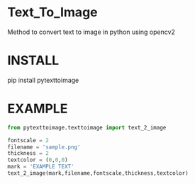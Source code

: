# Text_To_Image
Method to convert text to image in python using opencv2

# INSTALL
pip install pytexttoimage

# EXAMPLE
```python
from pytexttoimage.texttoimage import text_2_image

fontscale = 2
filename = 'sample.png'
thickness = 2
textcolor = (0,0,0)
mark = 'EXAMPLE TEXT'
text_2_image(mark,filename,fontscale,thickness,textcolor)
```
